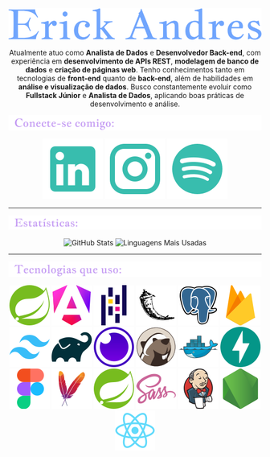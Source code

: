 <div align="center">

![Erick_Andres](/assets/Erick%20Andres.svg)

</div>
<p align="center">
Atualmente atuo como <strong>Analista de Dados</strong> e <strong>Desenvolvedor Back-end</strong>, com experiência em <strong>desenvolvimento de APIs REST</strong>, <strong>modelagem de banco de dados</strong> e <strong>criação de páginas web</strong>. Tenho conhecimentos tanto em tecnologias de <strong>front-end</strong> quanto de <strong>back-end</strong>, além de habilidades em <strong>análise e visualização de dados</strong>. Busco constantemente evoluir como <strong>Fullstack Júnior</strong> e <strong>Analista de Dados</strong>, aplicando boas práticas de desenvolvimento e análise.
</p>

![Conecte-se comigo:](/assets/Group%201.svg)

<div align="center">

  [![Linkedin](/assets/linkedin.svg)](https://www.linkedin.com/in/erick2004andres/)
  [![Instagram](/assets/instagram.svg)](https://www.instagram.com/stories/erick_aaooii/)
  [![Spotify](/assets/spotify.svg)](https://open.spotify.com/user/31vfejvqxtf35bkqn6miukr7bjy4?si=9eb7d745968f4965)
  
</div>

---

![Estatísticas](/assets/Group%201(1).svg)

<div align="center">
  <img height="160em" src="https://github-readme-stats.vercel.app/api?username=Erick-aaooii&show_icons=true&theme=tokyonight&hide_border=true" alt="GitHub Stats" />
  <img height="160em" src="https://github-readme-stats.vercel.app/api/top-langs?username=Erick-aaooii&layout=compact&langs_count=8&card_width=320&theme=tokyonight&hide_border=true" alt="Linguagens Mais Usadas" />
</div>

---

![Tecnologias que uso](/assets/Group%201(2).svg)

<div align="center">
  
  ![SpringBoot](/assets/devicon--spring.svg)
  ![Angular](./assets/devicon--angular.svg)
  ![Pandas](/assets/devicon--pandas.svg)
  ![Flask](/assets/devicon--flask.svg)
  ![PostgreSQL](/assets/devicon--postgresql.svg)
  ![Firebase](/assets/devicon--firebase.svg)
  ![Tailwind](/assets/devicon--tailwindcss.svg)
  ![Gradle](/assets/devicon--gradle.svg)
  ![Insomnia](/assets/devicon--insomnia.svg)
  ![Dbeaver](/assets/devicon--dbeaver.svg)
  ![Docker](/assets/devicon--docker.svg)
  ![FastApi](/assets/devicon--fastapi.svg)
  ![Figma](/assets/devicon--figma.svg)
  ![Maven](/assets/devicon--maven.svg)
  ![Spring](/assets/devicon--spring.svg)
  ![Sass](/assets/devicon--sass.svg)
  ![Jenkins](/assets/devicon--jenkins.svg)
  ![Node](/assets/devicon--nodejs.svg)
  ![React](/assets/devicon--react.svg)

</div>